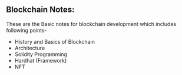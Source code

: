 Blockchain Notes:
---

These are the Basic notes for blockchain development which includes following points-

- History and Basics of Blockchain
- Architecture
- Solidity Programming
- Hardhat (Framework)
- NFT
